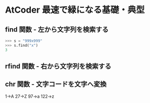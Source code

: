 # AtCoder 最速で緑になる基礎・典型

## find 関数 - 左から文字列を検索する

```python
>>> s = "999x999"
>>> s.find("x")
3
```

## rfind 関数 - 右から文字列を検索する

## chr 関数 - 文字コードを文字へ変換

1->A
27->Z
97->a
122->z

